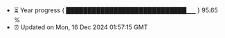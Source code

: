 - ⏳ Year progress { ████████████████████████████▁▁ } 95.65 %
- ⏰ Updated on Mon, 16 Dec 2024 01:57:15 GMT


